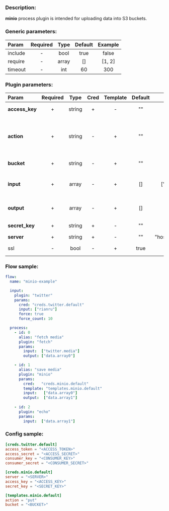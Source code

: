 ### Description:

**minio** process plugin is intended for uploading data into S3 buckets.


### Generic parameters:

| Param   | Required | Type  | Default | Example |
|:--------|:--------:|:-----:|:-------:|:-------:|
| include |    -     | bool  |  true   |  false  |
| require |    -     | array |   []    | [1, 2]  |
| timeout |    -     |  int  |   60    |   300   |

### Plugin parameters:

| Param          | Required |  Type  | Cred | Template | Default |       Example       | Description                                                                   |
|:---------------|:--------:|:------:|:----:|:--------:|:-------:|:-------------------:|:------------------------------------------------------------------------------|
| **access_key** |    +     | string |  +   |    -     |   ""    |         ""          | [Minio Admin Guide](https://docs.min.io/docs/minio-admin-complete-guide.html) |
| **action**     |    +     | string |  -   |    +     |   ""    |        "put"        | Perform action ("put" - implemented, "get" - TODO).                           |
| **bucket**     |    +     | string |  -   |    +     |   ""    |       "news"        | Bucket name.                                                                  |
| **input**      |    +     | array  |  -   |    +     |   []    |   ["data.array0"]   | List of [DataItem](https://github.com/livelace/gosquito/blob/master/docs/data.md) fields with files paths.                                     |
| **output**     |    +     | array  |  -   |    +     |   []    |         []          | List of target [DataItem](https://github.com/livelace/gosquito/blob/master/docs/data.md) fields.                                               |
| **secret_key** |    +     | string |  +   |    -     |   ""    |         ""          | [Minio Admin Guide](https://docs.min.io/docs/minio-admin-complete-guide.html) |
| **server**     |    +     | string |  +   |    -     |   ""    | "host.example.com" | Minio server.                                                                 |
| ssl            |    -     |  bool  |  -   |    +     |  true   |        false        | Use SSL for connection.                                                       |

### Flow sample:

```yaml
flow:
  name: "minio-example"

  input:
    plugin: "twitter"
    params:
      cred: "creds.twitter.default"
      input: ["rianru"]
      force: true
      force_count: 10

  process:
    - id: 0
      alias: "fetch media"
      plugin: "fetch"
      params:
        input:  ["twitter.media"]
        output: ["data.array0"]

    - id: 1
      alias: "save media"
      plugin: "minio"
      params:
        cred:   "creds.minio.default"
        template: "templates.minio.default"
        input:   ["data.array0"]
        output:  ["data.array1"]
        
    - id: 2
      plugin: "echo"
      params:
        input:  ["data.array1"]
```

### Config sample:

```toml
[creds.twitter.default]
access_token = "<ACCESS_TOKEN>"
access_secret = "<ACCESS_SECRET>"
consumer_key = "<CONSUMER_KEY>"
consumer_secret = "<CONSUMER_SECRET>"

[creds.minio.default]
server = "<SERVER>"
access_key = "<ACCESS_KEY>"
secret_key = "<SECRET_KEY>"

[templates.minio.default]
action = "put"
bucket = "<BUCKET>"
```

